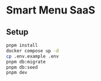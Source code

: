 # Smart Menu SaaS

## Setup

```bash
pnpm install
docker compose up -d
cp .env.example .env
pnpm db:migrate
pnpm db:seed
pnpm dev
```
